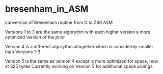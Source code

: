 # bresenham_in_ASM

conversion of Bresenham routine from C to Z80 ASM

Versions 1 to 3 are the same algorythm with each higher version a more optimized version of the prior

Version 4 is a different algorythm altogether which is considerbly smaller than Versions 1-3

Version 5 is the same as version 4 except is more optimized for space, now at 325 bytes
Currently working on Version 5 for additional space savings.

